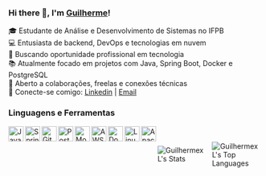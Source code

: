 ### Hi there 👋, I'm [Guilherme](https://www.linkedin.com/in/guilhermee-santos/)!

🎓 Estudante de Análise e Desenvolvimento de Sistemas no IFPB  
💻 Entusiasta de backend, DevOps e tecnologias em nuvem  
🚀 Buscando oportunidade profissional em tecnologia  
📚 Atualmente focado em projetos com Java, Spring Boot, Docker e PostgreSQL  
🤝 Aberto a colaborações, freelas e conexões técnicas
<br>
💬 Conecte-se comigo: [Linkedin](https://www.linkedin.com/in/guilhermee-santos/) | [Email](mailto:contato@guilhermesantosmj)

### Linguagens e Ferramentas

<p align="left">
  <img align="left" width="30px" title="Java" alt="Java" src="https://cdn.jsdelivr.net/gh/devicons/devicon@latest/icons/java/java-original.svg" />
  <img align="left" width="30px" title="Springboot" alt="Springboot" src="https://cdn.jsdelivr.net/gh/devicons/devicon@latest/icons/spring/spring-original.svg" />
  <img align="left" width="30px" title="Git" alt="Git" src="https://cdn.jsdelivr.net/gh/devicons/devicon@latest/icons/git/git-plain.svg" />
  <img align="left" width="30px" title="PostgeSQL" alt="PostgeSQL" src="https://cdn.jsdelivr.net/gh/devicons/devicon@latest/icons/postgresql/postgresql-original.svg" />
  <img align="left" width="30px" title="MongoDB" alt="MongoDB" src="https://cdn.jsdelivr.net/gh/devicons/devicon@latest/icons/mongodb/mongodb-original-wordmark.svg" />
  <img align="left" width="30px" title="AWS" alt="AWS" src="https://cdn.jsdelivr.net/gh/devicons/devicon@latest/icons/amazonwebservices/amazonwebservices-plain-wordmark.svg" />
  <img align="left" width="30px" title="Docker" alt="Docker" src="https://cdn.jsdelivr.net/gh/devicons/devicon@latest/icons/docker/docker-original.svg" />
  <img align="left" width="30px" title="Linux" alt="Linux" src="https://cdn.jsdelivr.net/gh/devicons/devicon@latest/icons/linux/linux-original.svg" />
  <img align="left" width="30px" title="Apache Kafka" alt="Apache Kafka" src="https://cdn.jsdelivr.net/gh/devicons/devicon@latest/icons/apache/apache-original.svg" />
</p>

<br>

<div style="display: flex; justify-content: center; align-items: center; gap: 15px;">

![GuilhermexL's Stats](https://github-readme-stats.vercel.app/api?username=GuilhermexL&theme=nightowl&show_icons=true&hide_border=true&count_private=true)

![GuilhermexL's Top Languages](https://github-readme-stats.vercel.app/api/top-langs/?username=GuilhermexL&theme=nightowl&show_icons=true&hide_border=true&layout=compact)

</div>


